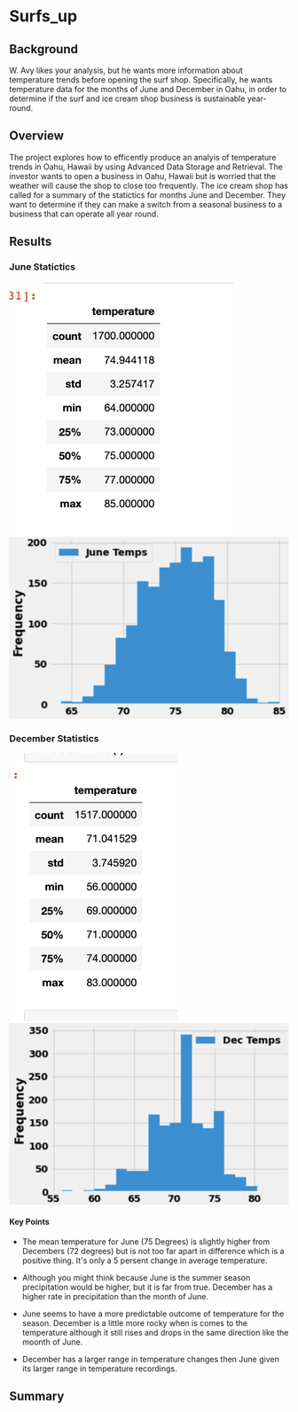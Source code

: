 # Surfs_up

## Background
W. Avy likes your analysis, but he wants more information about temperature trends before opening the surf shop. Specifically, he wants temperature data for the months of June and December in Oahu, in order to determine if the surf and ice cream shop business is sustainable year-round.

## Overview
The project explores how to efficently produce an analyis of temperature trends in Oahu, Hawaii by using Advanced Data Storage and Retrieval. The investor wants to open a business in Oahu, Hawaii but is worried that the weather will cause the shop to close too frequently. The ice cream shop has called for a summary of the statictics for months June and December. They want to determine if they can make a switch from a seasonal business to a business that can operate all year round. 

## Results

### June Statictics
![name-of-you-image](https://github.com/skinnytwinvale/Surfs_up/blob/69a929c3b0e1b8f026b463b5f5caedfbf41b2228/Resources/June%20Chart.png)
![name-of-you-image](https://github.com/skinnytwinvale/Surfs_up/blob/6f3515e8b2da4f1ef772c4ff5fb72f6c3c1f7a62/Resources/June%20Temp.png)

### December Statistics
![name-of-you-image](https://github.com/skinnytwinvale/Surfs_up/blob/7d4a5af6517d1e6a4331b69e4f4f135cd71a1c1f/Resources/December%20Chart.png)
![name-of-you-image](https://github.com/skinnytwinvale/Surfs_up/blob/6f3515e8b2da4f1ef772c4ff5fb72f6c3c1f7a62/Resources/Dec%20temp.png)

#### Key Points

- The mean temperature for June (75 Degrees) is slightly higher from Decembers (72 degrees) but is not too far apart in difference which is a positive thing. It's only a 5 persent change in average temperature.

- Although you might think because June is the summer season precipitation would be higher, but it is far from true. December has a higher rate in precipitation than the month of June.

- June seems to have a more predictable outcome of temperature for the season. December is a little more rocky when is comes to the temperature although it still rises and drops in the same direction like the moonth of June.

- December has a larger range in temperature changes then June given its larger range in temperature recordings.

## Summary


